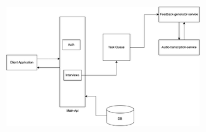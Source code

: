 ![alt text](https://github.com/detunjiSamuel/mock-interview/blob/main/img-proposed-architecture.png?raw=true)
